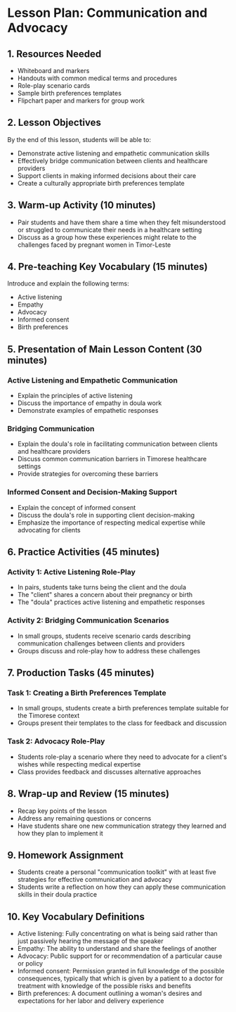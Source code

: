 # Lesson Plan: Communication and Advocacy

## 1. Resources Needed

- Whiteboard and markers
- Handouts with common medical terms and procedures
- Role-play scenario cards
- Sample birth preferences templates
- Flipchart paper and markers for group work

## 2. Lesson Objectives

By the end of this lesson, students will be able to:
- Demonstrate active listening and empathetic communication skills
- Effectively bridge communication between clients and healthcare providers
- Support clients in making informed decisions about their care
- Create a culturally appropriate birth preferences template

## 3. Warm-up Activity (10 minutes)

- Pair students and have them share a time when they felt misunderstood or struggled to communicate their needs in a healthcare setting
- Discuss as a group how these experiences might relate to the challenges faced by pregnant women in Timor-Leste

## 4. Pre-teaching Key Vocabulary (15 minutes)

Introduce and explain the following terms:
- Active listening
- Empathy
- Advocacy
- Informed consent
- Birth preferences

## 5. Presentation of Main Lesson Content (30 minutes)

### Active Listening and Empathetic Communication
- Explain the principles of active listening
- Discuss the importance of empathy in doula work
- Demonstrate examples of empathetic responses

### Bridging Communication
- Explain the doula's role in facilitating communication between clients and healthcare providers
- Discuss common communication barriers in Timorese healthcare settings
- Provide strategies for overcoming these barriers

### Informed Consent and Decision-Making Support
- Explain the concept of informed consent
- Discuss the doula's role in supporting client decision-making
- Emphasize the importance of respecting medical expertise while advocating for clients

## 6. Practice Activities (45 minutes)

### Activity 1: Active Listening Role-Play
- In pairs, students take turns being the client and the doula
- The "client" shares a concern about their pregnancy or birth
- The "doula" practices active listening and empathetic responses

### Activity 2: Bridging Communication Scenarios
- In small groups, students receive scenario cards describing communication challenges between clients and providers
- Groups discuss and role-play how to address these challenges

## 7. Production Tasks (45 minutes)

### Task 1: Creating a Birth Preferences Template
- In small groups, students create a birth preferences template suitable for the Timorese context
- Groups present their templates to the class for feedback and discussion

### Task 2: Advocacy Role-Play
- Students role-play a scenario where they need to advocate for a client's wishes while respecting medical expertise
- Class provides feedback and discusses alternative approaches

## 8. Wrap-up and Review (15 minutes)

- Recap key points of the lesson
- Address any remaining questions or concerns
- Have students share one new communication strategy they learned and how they plan to implement it

## 9. Homework Assignment

- Students create a personal "communication toolkit" with at least five strategies for effective communication and advocacy
- Students write a reflection on how they can apply these communication skills in their doula practice

## 10. Key Vocabulary Definitions

- Active listening: Fully concentrating on what is being said rather than just passively hearing the message of the speaker
- Empathy: The ability to understand and share the feelings of another
- Advocacy: Public support for or recommendation of a particular cause or policy
- Informed consent: Permission granted in full knowledge of the possible consequences, typically that which is given by a patient to a doctor for treatment with knowledge of the possible risks and benefits
- Birth preferences: A document outlining a woman's desires and expectations for her labor and delivery experience